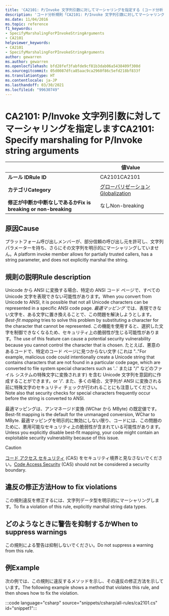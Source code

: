 ```yaml
---
title: 'CA2101: P/Invoke 文字列引数に対してマーシャリングを指定する (コード分析)'
description: 'コード分析規則「CA2101: P/Invoke 文字列引数に対してマーシャリングを指定する」について'
ms.date: 11/04/2016
ms.topic: reference
f1_keywords:
- SpecifyMarshalingForPInvokeStringArguments
- CA2101
helpviewer_keywords:
- CA2101
- SpecifyMarshalingForPInvokeStringArguments
author: gewarren
ms.author: gewarren
ms.openlocfilehash: bfd28fef3fabfde9cf81b3dab06a5438409f300d
ms.sourcegitcommit: 05d0087dfca85aac9ca2960f86c5efd218bf833f
ms.translationtype: HT
ms.contentlocale: ja-JP
ms.lasthandoff: 03/30/2021
ms.locfileid: "99630749"
---
```

# <a name="ca2101-specify-marshaling-for-pinvoke-string-arguments"></a><span data-ttu-id="d6fad-103">CA2101: P/Invoke 文字列引数に対してマーシャリングを指定します</span><span class="sxs-lookup"><span data-stu-id="d6fad-103">CA2101: Specify marshaling for P/Invoke string arguments</span></span>

| | <span data-ttu-id="d6fad-104">値</span><span class="sxs-lookup"><span data-stu-id="d6fad-104">Value</span></span> |
|-|-|
| <span data-ttu-id="d6fad-105">**ルール ID**</span><span class="sxs-lookup"><span data-stu-id="d6fad-105">**Rule ID**</span></span> |<span data-ttu-id="d6fad-106">CA2101</span><span class="sxs-lookup"><span data-stu-id="d6fad-106">CA2101</span></span>|
| <span data-ttu-id="d6fad-107">**カテゴリ**</span><span class="sxs-lookup"><span data-stu-id="d6fad-107">**Category**</span></span> |[<span data-ttu-id="d6fad-108">グローバリゼーション</span><span class="sxs-lookup"><span data-stu-id="d6fad-108">Globalization</span></span>](globalization-warnings.md)|
| <span data-ttu-id="d6fad-109">**修正が中断か中断なしであるか**</span><span class="sxs-lookup"><span data-stu-id="d6fad-109">**Fix is breaking or non-breaking**</span></span> |<span data-ttu-id="d6fad-110">なし</span><span class="sxs-lookup"><span data-stu-id="d6fad-110">Non-breaking</span></span>|

## <a name="cause"></a><span data-ttu-id="d6fad-111">原因</span><span class="sxs-lookup"><span data-stu-id="d6fad-111">Cause</span></span>

<span data-ttu-id="d6fad-112">プラットフォーム呼び出しメンバーが、部分信頼の呼び出し元を許可し、文字列パラメーターを持ち、さらにその文字列を明示的にマーシャリングしていません。</span><span class="sxs-lookup"><span data-stu-id="d6fad-112">A platform invoke member allows for partially trusted callers, has a string parameter, and does not explicitly marshal the string.</span></span>

## <a name="rule-description"></a><span data-ttu-id="d6fad-113">規則の説明</span><span class="sxs-lookup"><span data-stu-id="d6fad-113">Rule description</span></span>

<span data-ttu-id="d6fad-114">Unicode から ANSI に変換する場合、特定の ANSI コード ページで、すべての Unicode 文字を表現できない可能性があります。</span><span class="sxs-lookup"><span data-stu-id="d6fad-114">When you convert from Unicode to ANSI, it is possible that not all Unicode characters can be represented in a specific ANSI code page.</span></span> <span data-ttu-id="d6fad-115">*最適マッピング* では、表現できない文字を、ある文字に置き換えることで、この問題を解決しようとします。</span><span class="sxs-lookup"><span data-stu-id="d6fad-115">*Best-fit mapping* tries to solve this problem by substituting a character for the character that cannot be represented.</span></span> <span data-ttu-id="d6fad-116">この機能を使用すると、選択した文字を制御できなくなるため、セキュリティ上の脆弱性が生じる可能性があります。</span><span class="sxs-lookup"><span data-stu-id="d6fad-116">The use of this feature can cause a potential security vulnerability because you cannot control the character that is chosen.</span></span> <span data-ttu-id="d6fad-117">たとえば、悪意のあるコードで、特定のコード ページに見つからない文字 (これは ".."</span><span class="sxs-lookup"><span data-stu-id="d6fad-117">For example, malicious code could intentionally create a Unicode string that contains characters that are not found in a particular code page, which are converted to file system special characters such as '..'</span></span> <span data-ttu-id="d6fad-118">または "/" などのファイル システムの特殊文字に変換されます) を含む Unicode 文字列を意図的に作成することができます。</span><span class="sxs-lookup"><span data-stu-id="d6fad-118">or '/'.</span></span> <span data-ttu-id="d6fad-119">また、多くの場合、文字列が ANSI に変換される前に特殊文字のセキュリティ チェックが行われることにも注意してください。</span><span class="sxs-lookup"><span data-stu-id="d6fad-119">Note also that security checks for special characters frequently occur before the string is converted to ANSI.</span></span>

<span data-ttu-id="d6fad-120">最適マッピングは、アンマネージド変換 (WChar から MByte) の既定値です。</span><span class="sxs-lookup"><span data-stu-id="d6fad-120">Best-fit mapping is the default for the unmanaged conversion, WChar to MByte.</span></span> <span data-ttu-id="d6fad-121">最適マッピングを明示的に無効にしない限り、コードには、この問題のために、悪用可能なセキュリティ上の脆弱性が含まれている可能性があります。</span><span class="sxs-lookup"><span data-stu-id="d6fad-121">Unless you explicitly disable best-fit mapping, your code might contain an exploitable security vulnerability because of this issue.</span></span>

> [!CAUTION]
> <span data-ttu-id="d6fad-122">[コード アクセス セキュリティ](../../../framework/misc/code-access-security.md) (CAS) をセキュリティ境界と見なさないでください。</span><span class="sxs-lookup"><span data-stu-id="d6fad-122">[Code Access Security](../../../framework/misc/code-access-security.md) (CAS) should not be considered a security boundary.</span></span>

## <a name="how-to-fix-violations"></a><span data-ttu-id="d6fad-123">違反の修正方法</span><span class="sxs-lookup"><span data-stu-id="d6fad-123">How to fix violations</span></span>

<span data-ttu-id="d6fad-124">この規則違反を修正するには、文字列データ型を明示的にマーシャリングします。</span><span class="sxs-lookup"><span data-stu-id="d6fad-124">To fix a violation of this rule, explicitly marshal string data types.</span></span>

## <a name="when-to-suppress-warnings"></a><span data-ttu-id="d6fad-125">どのようなときに警告を抑制するか</span><span class="sxs-lookup"><span data-stu-id="d6fad-125">When to suppress warnings</span></span>

<span data-ttu-id="d6fad-126">この規則による警告は抑制しないでください。</span><span class="sxs-lookup"><span data-stu-id="d6fad-126">Do not suppress a warning from this rule.</span></span>

## <a name="example"></a><span data-ttu-id="d6fad-127">例</span><span class="sxs-lookup"><span data-stu-id="d6fad-127">Example</span></span>

<span data-ttu-id="d6fad-128">次の例では、この規則に違反するメソッドを示し、その違反の修正方法を示しています。</span><span class="sxs-lookup"><span data-stu-id="d6fad-128">The following example shows a method that violates this rule, and then shows how to fix the violation.</span></span>

:::code language="csharp" source="snippets/csharp/all-rules/ca2101.cs" id="snippet1":::
